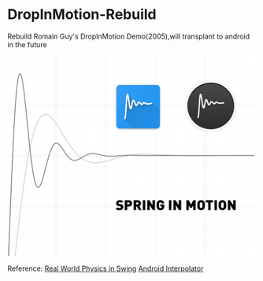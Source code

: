 # DropInMotion-Rebuild
Rebuild Romain Guy's DropInMotion Demo(2005),will transplant to android in the future


![img](https://github.com/MartinRGB/DropInMotion-Rebuild/blob/master/intro.jpeg?raw=true)


Reference:
[Real World Physics in Swing](http://jroller.com/gfx/entry/real_world_physics_in_swing)
[Android Interpolator](http://www.iyildirim.com/tech-blog/how-to-make-custom-animation-interpolators-in-android)
